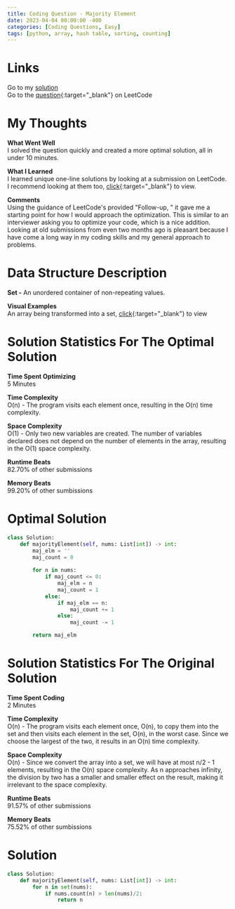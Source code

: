 ```yaml
---
title: Coding Question - Majority Element
date: 2023-04-04 00:00:00 -400
categories: [Coding Questions, Easy]
tags: [python, array, hash table, sorting, counting]
---
```


# Links  

Go to my [solution](#optimal-solution)  
Go to the [question](https://leetcode.com/problems/majority-element/){:target="_blank"} on LeetCode  

# My Thoughts  

**What Went Well**  
I solved the question quickly and created a more optimal solution, all in under 10 minutes.

**What I Learned**  
I learned unique one-line solutions by looking at a submission on LeetCode. I recommend looking at them too, [click](https://leetcode.com/problems/majority-element/solutions/3226984/5-different-one-liners-in-python-counter-mode-sort-numpy-and-set/){:target="_blank"} to view.  

**Comments**  
Using the guidance of LeetCode's provided "Follow-up, " it gave me a starting point for how I would approach the optimization.
This is similar to an interviewer asking you to optimize your code, which is a nice addition. 
Looking at old submissions from even two months ago is pleasant because I have come a long way in my coding skills and my general approach to problems.

# Data Structure Description

**Set -** An unordered container of non-repeating values.  

**Visual Examples**  
An array being transformed into a set, [click](https://drive.google.com/file/d/1LRyxh8Lfi00T58I4HRA6jOKPuO87s40F/view?usp=sharing){:target="_blank"} to view  

# Solution Statistics For The Optimal Solution

**Time Spent Optimizing**  
5 Minutes

**Time Complexity**  
O(n) - The program visits each element once, resulting in the O(n) time complexity.

**Space Complexity**  
O(1) - Only two new variables are created. 
The number of variables declared does not depend on the number of elements in the array, resulting in the O(1) space complexity. 

**Runtime Beats**  
82.70% of other submissions  

**Memory Beats**  
99.20% of other sumbissions  

# Optimal Solution  

```python
class Solution:
    def majorityElement(self, nums: List[int]) -> int:
        maj_elm = ''
        maj_count = 0
        
        for n in nums:
            if maj_count <= 0:
                maj_elm = n
                maj_count = 1
            else:
                if maj_elm == n:
                    maj_count += 1
                else:
                    maj_count -= 1

        return maj_elm
```

# Solution Statistics For The Original Solution

**Time Spent Coding**  
2 Minutes

**Time Complexity**  
O(n) - The program visits each element once, O(n), to copy them into the set and then visits each element in the set, O(n), in the worst case.
Since we choose the largest of the two, it results in an O(n) time complexity.

**Space Complexity**  
O(n) - Since we convert the array into a set, we will have at most n/2 - 1 elements, resulting in the O(n) space complexity.
As n approaches infinity, the division by two has a smaller and smaller effect on the result, making it irrelevant to the space complexity.

**Runtime Beats**  
91.57% of other submissions  

**Memory Beats**  
75.52% of other sumbissions  

# Solution  

```python
class Solution:
    def majorityElement(self, nums: List[int]) -> int:
        for n in set(nums):
            if nums.count(n) > len(nums)/2:
                return n
```
